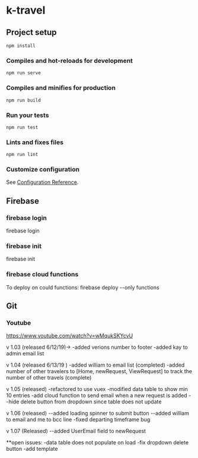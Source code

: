 # k-travel

## Project setup
```
npm install
```

### Compiles and hot-reloads for development
```
npm run serve
```

### Compiles and minifies for production
```
npm run build
```

### Run your tests
```
npm run test
```

### Lints and fixes files
```
npm run lint
```

### Customize configuration
See [Configuration Reference](https://cli.vuejs.org/config/).


## Firebase 

### firebase login
firebase login

### firebase init
firebase init

### firebase cloud functions
To deploy on could functions:
firebase deploy --only functions

## Git

### Youtube
https://www.youtube.com/watch?v=wMqukSKYcvU



v 1.03 (released 6/12/19)-> 
-added verions number to footer
-added kay to admin email list

v 1.04 (released 6/13/19 )
-added william to email list (completed)
-added number of other travelers to [Home, newRequest, ViewRequest] to track the number of other travels (complete)

v 1.05 (released)
-refactored to use vuex
-modified data table to show min 10 entries
-add cloud function to send email when a new request is added
--hide delete button from dropdown since table does not update

v 1.06 (released)
--added loading spinner to submit button
--added william to email and me to bcc line
-fixed departing timeframe bug

v 1.07 (Released)
--added UserEmail field to newRequest


**open issues: 
-data table does not populate on load
-fix dropdown delete button
-add template 